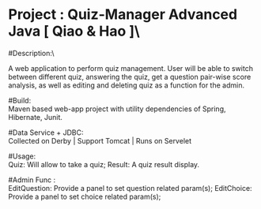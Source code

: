 # Project : Quiz-Manager Advanced Java [ Qiao & Hao ]\



#Description:\

A web application to perform quiz management. User will be able to switch between different quiz, 
answering the quiz, get a question pair-wise score analysis, as well as editing and deleting quiz
as a function for the admin.

#Build:\
Maven based web-app project with utility dependencies of Spring, Hibernate, Junit. 

#Data Service + JDBC:\
Collected on Derby | Support Tomcat | Runs on Servelet

#Usage:\
Quiz: Will allow to take a quiz;
Result: A quiz result display.


#Admin Func :\
EditQuestion: Provide a panel to set question related param(s);
EditChoice: Provide a panel to set choice related param(s);



